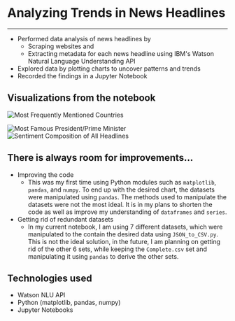 # Analyzing Trends in News Headlines
---

* Performed data analysis of news headlines by
	* Scraping websites and
	* Extracting metadata for each news headline using IBM's Watson Natural Language Understanding API
* Explored data by plotting charts to uncover patterns and trends
* Recorded the findings in a Jupyter Notebook

## Visualizations from the notebook

![Most Frequently Mentioned Countries](https://github.com/00111000/SCREENSHOTS/blob/master/v1.png)

![Most Famous President/Prime Minister](https://github.com/00111000/SCREENSHOTS/blob/master/v2.png)
![Sentiment Composition of All Headlines](https://github.com/00111000/SCREENSHOTS/blob/master/v3.png)

## There is always room for improvements...

* Improving the code
	*  This was my first time using Python modules such as `matplotlib`, `pandas`, and `numpy`. To end up with the desired chart, the datasets were manipulated using `pandas`. The methods used to manipulate the datasets were not the most ideal. It is in my plans to shorten the code as well as improve my understanding of `dataframes` and `series`.
* Getting rid of redundant datasets
	* In my current notebook, I am using 7 different datasets, which were manipulated to the contain the desired data using `JSON_to_CSV.py`. This is not the ideal solution, in the future, I am planning on getting rid of the  other 6 sets, while keeping the `Complete.csv` set and manipulating it using `pandas` to derive the other sets.

## Technologies used

* Watson NLU API
* Python (matplotlib, pandas, numpy)
* Jupyter Notebooks
